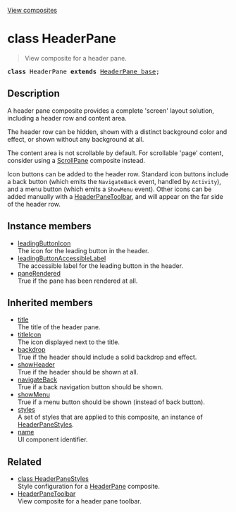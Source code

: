 [View composites](../index.md)

# class HeaderPane

> View composite for a header pane.

<pre class="docgen_signature"><b>class</b> HeaderPane <b>extends</b> <a href="HeaderPane_base.md">HeaderPane_base</a>;</pre>

## Description

A header pane composite provides a complete 'screen' layout solution, including a header row and content area.

The header row can be hidden, shown with a distinct background color and effect, or shown without any background at all.

The content area is not scrollable by default. For scrollable 'page' content, consider using a [ScrollPane](ScrollPane.md) composite instead.

Icon buttons can be added to the header row. Standard icon buttons include a back button (which emits the `NavigateBack` event, handled by `Activity`), and a menu button (which emits a `ShowMenu` event). Other icons can be added manually with a [HeaderPaneToolbar](HeaderPaneToolbar.md), and will appear on the far side of the header row.

## Instance members

- [<!--{ref:property}-->leadingButtonIcon](HeaderPane_leadingButtonIcon.md) <!--{refchip:protected}-->\
    The icon for the leading button in the header.
- [<!--{ref:property}-->leadingButtonAccessibleLabel](HeaderPane_leadingButtonAccessibleLabel.md) <!--{refchip:protected}-->\
    The accessible label for the leading button in the header.
- [<!--{ref:property}-->paneRendered](HeaderPane_paneRendered.md) <!--{refchip:protected}-->\
    True if the pane has been rendered at all.

## Inherited members

- [<!--{ref:property}-->title](HeaderPane_base_title.md) \
    The title of the header pane.
- [<!--{ref:property}-->titleIcon](HeaderPane_base_titleIcon.md) \
    The icon displayed next to the title.
- [<!--{ref:property}-->backdrop](HeaderPane_base_backdrop.md) \
    True if the header should include a solid backdrop and effect.
- [<!--{ref:property}-->showHeader](HeaderPane_base_showHeader.md) \
    True if the header should be shown at all.
- [<!--{ref:property}-->navigateBack](HeaderPane_base_navigateBack.md) \
    True if a back navigation button should be shown.
- [<!--{ref:property}-->showMenu](HeaderPane_base_showMenu.md) \
    True if a menu button should be shown (instead of back button).
- [<!--{ref:property}-->styles](HeaderPane_base_styles.md) \
    A set of styles that are applied to this composite, an instance of [HeaderPaneStyles](HeaderPaneStyles.md).
- [<!--{ref:property}-->name](HeaderPane_base_name.md) \
    UI component identifier.

## Related

- [<!--{ref:class}-->class HeaderPaneStyles](HeaderPaneStyles.md) \
    Style configuration for a [HeaderPane](HeaderPane.md) composite.
- [<!--{ref:class}-->HeaderPaneToolbar](HeaderPaneToolbar.md) \
    View composite for a header pane toolbar.
